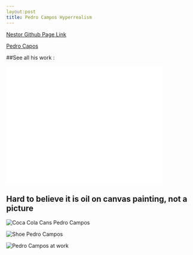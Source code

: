 ```yaml
---
layout:post
title: Pedro Campos Hyperrealism
---
```

[Nestor Github Page Link](http://nestor783.github.io/)

[Pedro Capos](http://www.pedrocampos.net/)

##See all his work :

<iframe width="420" height="315" src="//www.youtube.com/embed/3Ct8qgW0sE0" frameborder="0" allowfullscreen> </iframe>


## Hard to believe it is oil on canvas painting, not a picture 

![Coca Cola Cans Pedro Campos](http://bumbumbum.me/wp-content/uploads/2010/09/predro_campos7.jpg)

![Shoe Pedro Campos](http://trendland.com/wp-content/uploads/2013/02/pedro-campos-photorealistic-painting-07.jpg)

![Pedro Campos at work](https://twistedsifter.files.wordpress.com/2012/04/artist-pedro-campos.jpg)
